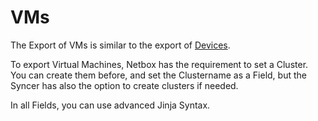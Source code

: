 # VMs

The Export of VMs is similar to the export of [Devices](devices.md).

To export Virtual Machines, Netbox has the requirement to set a Cluster.
You can create them before, and set the Clustername as a Field, but the Syncer has also the option to create clusters if needed.

In all Fields, you can use advanced Jinja Syntax.